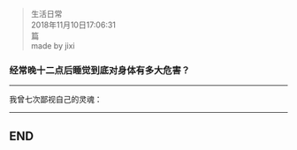 > 生活日常  
> 2018年11月10日17:06:31         
>  篇  
>made by jixi

### 经常晚十二点后睡觉到底对身体有多大危害？



----------

我曾七次鄙视自己的灵魂：  




----------
## END

